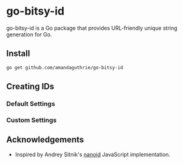 # go-bitsy-id
go-bitsy-id is a Go package that provides URL-friendly unique string generation for Go.

## Install
```bash
go get github.com/amandaguthrie/go-bitsy-id
```
## Creating IDs

### Default Settings

### Custom Settings

## Acknowledgements
* Inspired by Andrey Sitnik's [nanoid](https://github.com/ai/nanoid) JavaScript implementation.